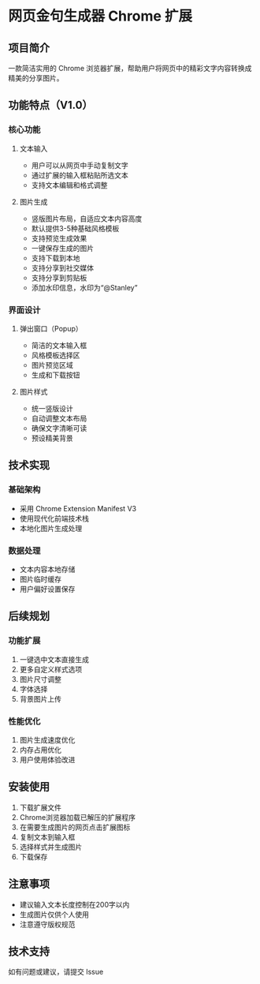 # 网页金句生成器 Chrome 扩展

## 项目简介
一款简洁实用的 Chrome 浏览器扩展，帮助用户将网页中的精彩文字内容转换成精美的分享图片。

## 功能特点（V1.0）

### 核心功能
1. 文本输入
   - 用户可以从网页中手动复制文字
   - 通过扩展的输入框粘贴所选文本
   - 支持文本编辑和格式调整

2. 图片生成
   - 竖版图片布局，自适应文本内容高度
   - 默认提供3-5种基础风格模板
   - 支持预览生成效果
   - 一键保存生成的图片
   - 支持下载到本地
   - 支持分享到社交媒体
   - 支持分享到剪贴板
   - 添加水印信息，水印为“@Stanley”

### 界面设计
1. 弹出窗口（Popup）
   - 简洁的文本输入框
   - 风格模板选择区
   - 图片预览区域
   - 生成和下载按钮

2. 图片样式
   - 统一竖版设计
   - 自动调整文本布局
   - 确保文字清晰可读
   - 预设精美背景

## 技术实现

### 基础架构
- 采用 Chrome Extension Manifest V3
- 使用现代化前端技术栈
- 本地化图片生成处理

### 数据处理
- 文本内容本地存储
- 图片临时缓存
- 用户偏好设置保存

## 后续规划

### 功能扩展
1. 一键选中文本直接生成
2. 更多自定义样式选项
3. 图片尺寸调整
4. 字体选择
5. 背景图片上传

### 性能优化
1. 图片生成速度优化
2. 内存占用优化
3. 用户使用体验改进

## 安装使用
1. 下载扩展文件
2. Chrome浏览器加载已解压的扩展程序
3. 在需要生成图片的网页点击扩展图标
4. 复制文本到输入框
5. 选择样式并生成图片
6. 下载保存

## 注意事项
- 建议输入文本长度控制在200字以内
- 生成图片仅供个人使用
- 注意遵守版权规范

## 技术支持
如有问题或建议，请提交 Issue